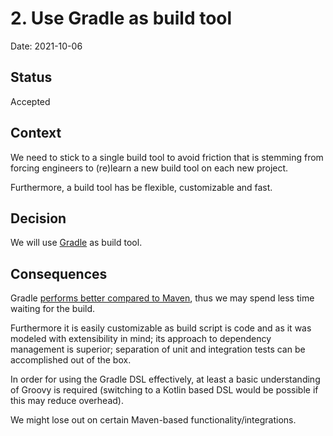 # 2. Use Gradle as build tool

Date: 2021-10-06

## Status

Accepted

## Context

We need to stick to a single build tool to avoid friction that is stemming from forcing engineers
to (re)learn a new build tool on each new project.

Furthermore, a build tool has be flexible, customizable and fast.

## Decision

We will use [Gradle](https://gradle.org) as build tool.

## Consequences

Gradle [performs better compared to Maven](https://gradle.org/gradle-vs-maven-performance/), thus we
may spend less time waiting for the build.

Furthermore it is easily customizable as build script is code and as it was modeled with extensibility
in mind; its approach to dependency management is superior; separation of unit and integration tests
can be accomplished out of the box.

In order for using the Gradle DSL effectively, at least a basic understanding of Groovy is required (switching
to a Kotlin based DSL would be possible if this may reduce overhead).

We might lose out on certain Maven-based functionality/integrations.
